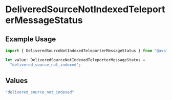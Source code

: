 # DeliveredSourceNotIndexedTeleporterMessageStatus

## Example Usage

```typescript
import { DeliveredSourceNotIndexedTeleporterMessageStatus } from "@avalanche-sdk/sdk/data/models/components";

let value: DeliveredSourceNotIndexedTeleporterMessageStatus =
  "delivered_source_not_indexed";
```

## Values

```typescript
"delivered_source_not_indexed"
```